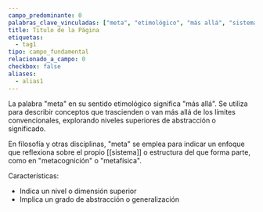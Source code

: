 ```yaml
---
campo_predominante: 0
palabras_clave_vinculadas: ["meta", "etimológico", "más allá", "sistema", "filosofía"]
title: Titulo de la Página
etiquetas:
  - tag1
tipo: campo_fundamental
relacionado_a_campo: 0
checkbox: false
aliases:
  - alias1
---
```


La palabra "meta" en su sentido etimológico significa "más allá". Se utiliza para describir conceptos que trascienden o van más allá de los límites convencionales, explorando niveles superiores de abstracción o significado. 

En filosofía y otras disciplinas, "meta" se emplea para indicar un enfoque que reflexiona sobre el propio [[sistema]] o estructura del que forma parte, como en "metacognición" o "metafísica".

Características:
- Indica un nivel o dimensión superior
- Implica un grado de abstracción o generalización
